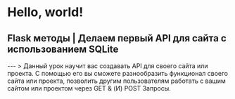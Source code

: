 <h1> Hello, world! </h1>

<h2>Flask методы | Делаем первый API для сайта с использованием SQLite</h2>
---
> Данный урок научит вас создавать API для своего сайта или проекта. С помощью его вы сможете разнообразить функционал своего сайта или проекта, позволить другим пользователям работать с вашим сайтом или проектом через GET & (И) POST Запросы.

